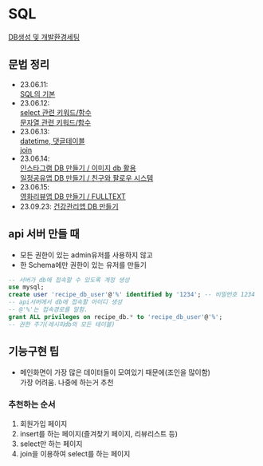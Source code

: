 # SQL
[DB생성 및 개발환경세팅](rds로_데이터베이스생성.md)

## 문법 정리
- 23.06.11:  
[SQL의 기본](230611.md)
- 23.06.12:  
[select 관련 키워드/함수](230612_1.md)  
[문자열 관련 키워드/함수](230612_2.md)  
- 23.06.13:  
[datetime, 댓글테이블](230613_1.md)  
[join](230613_2.md)  
- 23.06.14:  
[인스타그램 DB 만들기 / 이미지 db 활용](230614_1.md)  
[일정공유앱 DB 만들기 / 친구와 팔로우 시스템](230614_2.md)  
- 23.06.15:  
[영화리뷰앱 DB 만들기 / FULLTEXT](230615.md)  
- 23.09.23:
[건강관리앱 DB 만들기](230923.md)  

## api 서버 만들 때
- 모든 권한이 있는 admin유저를 사용하지 않고
- 한 Schema에만 권한이 있는 유저를 만들기
```SQL
-- 서버가 db에 접속할 수 있도록 계정 생성
use mysql;
create user 'recipe_db_user'@'%' identified by '1234'; -- 비밀번호 1234
-- api서버에서 db에 접속할 아이디 생성
-- @'%'는 접속경로를 말함.
grant ALL privileges on recipe_db.* to 'recipe_db_user'@'%';
-- 권한 주기(레시피db의 모든 테이블)
```

## 기능구현 팁
- 메인화면이 가장 많은 데이터들이 모여있기 때문에(조인을 많이함)  
가장 어려움. 나중에 하는거 추천
  
### 추천하는 순서
1. 회원가입 페이지
2. insert를 하는 페이지(즐겨찾기 페이지, 리뷰리스트 등)
3. select만 하는 페이지
4. join을 이용하여 select를 하는 페이지
